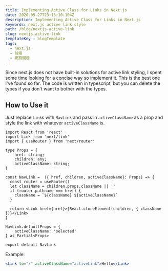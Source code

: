 ```yaml
---
title: Implementing Active Class for Links in Next.js
date: 2020-05-27T23:13:10.104Z
description: Implementing Active Class for Links in Next.js
keywords: next.js active link style
path: /blog/nextjs-active-link
slug: nextjs-active-link
templateKey : blogTemplate
tags:
  - next.js
  - 前端
  - 網頁開發
---
```

Since next.js does not have built-in solutions for active link styling, I spent some time looking for a concise way so implement it. This is the best one I've found so far. The code is written in typescript, but you can delete the types if you don't want to bother with the types.

## How to Use it
Just replace `Link`s with `NavLink` and pass in `activeClassName` as a prop and style the link with whatever `activeClassName` is.

```tsx
import React from 'react'
import Link from 'next/link'
import { useRouter } from 'next/router'

type Props = {
    href: string;
    children: any;
    activeClassName: string;
}

const NavLink =  ({ href, children, activeClassName}: Props) => {
  const router = useRouter()
  let className = children.props.className || ''
  if (router.pathname === href) {
    className = `${className} ${activeClassName}`
  }

  return <Link href={href}>{React.cloneElement(children, { className })}</Link>
}

NavLink.defaultProps = {
    activeClassName: 'selected'
} as Partial<Props>

export default NavLink
```

Example:
```jsx
<Link to="/" activeClassName="activeLink">Hello</Link>
```